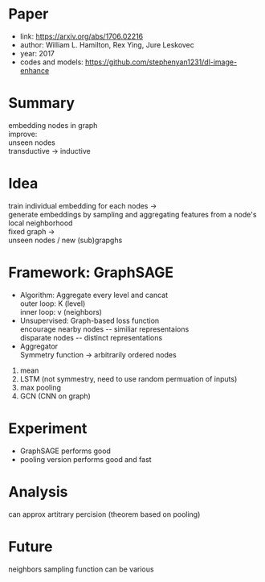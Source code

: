 # Paper
* link: https://arxiv.org/abs/1706.02216
* author: William L. Hamilton, Rex Ying, Jure Leskovec
* year: 2017
* codes and models: https://github.com/stephenyan1231/dl-image-enhance

# Summary  
embedding nodes in graph  
improve:  
unseen nodes  
transductive -> inductive  

# Idea
train individual embedding for each nodes ->  
generate embeddings by sampling and aggregating features from a node's local neighborhood  
fixed graph ->  
unseen nodes / new (sub)grapghs  

# Framework: GraphSAGE  
* Algorithm: Aggregate every level and cancat  
outer loop: K (level)  
inner loop: v (neighbors)  
* Unsupervised: Graph-based loss function    
encourage nearby nodes -- similiar representaions  
disparate nodes -- distinct representations  
* Aggregator  
Symmetry function -> arbitrarily ordered nodes  
1. mean  
2. LSTM (not symmestry, need to use random permuation of inputs)  
3. max pooling  
4. GCN (CNN on graph)  

# Experiment    
* GraphSAGE performs good  
* pooling version performs good and fast  

# Analysis  
can approx artitrary percision (theorem based on pooling)    

# Future  
neighbors sampling function can be various  
